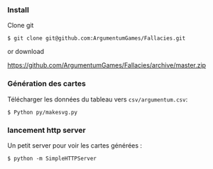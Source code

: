 



### Install 

Clone git 

    $ git clone git@github.com:ArgumentumGames/Fallacies.git

or download

https://github.com/ArgumentumGames/Fallacies/archive/master.zip
    
### Génération des cartes 

 Télécharger les données du  tableau vers `csv/argumentum.csv`:
    
    $ Python py/makesvg.py


### lancement http server

Un petit server pour voir les cartes générées :

    $ python -m SimpleHTTPServer